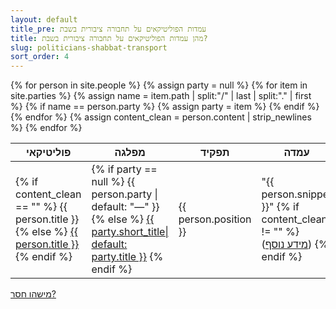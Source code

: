 ```yaml
---
layout: default
title_pre: עמדות הפוליטיקאים על תחבורה ציבורית בשבת
title: מהן עמדות הפוליטיקאים על תחבורה ציבורית בשבת?
slug: politicians-shabbat-transport
sort_order: 4
---
```


<table>
  <thead>
    <tr>
      <th>פוליטיקאי</th>
      <th>מפלגה</th>
      <th>תפקיד</th>
      <th>עמדה</th>
    </tr>
	</thead>
  {% for person in site.people %}
    {% assign party = null %}
    {% for item in site.parties %}
      {% assign name = item.path | split:"/" | last | split:"." | first %}
      {% if name == person.party %}
          {% assign party = item %}
      {% endif %}
    {% endfor %}
    {% assign content_clean = person.content | strip_newlines %}
    <tr>
      <td>
        {% if content_clean == "" %}
          {{ person.title }}
        {% else %}
          <a href="{{ person.url }}">{{ person.title }}</a>
        {% endif %}
      </td>
      <td>
        {% if party == null %}
          {{ person.party | default: "—" }}
        {% else %}
          <a href="{{ party.url }}">{{ party.short_title| default: party.title }}</a>
        {% endif %}
      </td>
      <td>{{ person.position }}</td>
      <td>
        "{{ person.snippet }}"
        {% if content_clean != "" %}
        <span style="display: inline-block;">(<a href="{{ person.url }}">מידע נוסף</a>)</span>
        {% endif %}
      </td>
    </tr>
  {% endfor %}
</table>
<a href="https://github.com/quo-il/quo-il/new/master/_people">מישהו חסר?</a>

